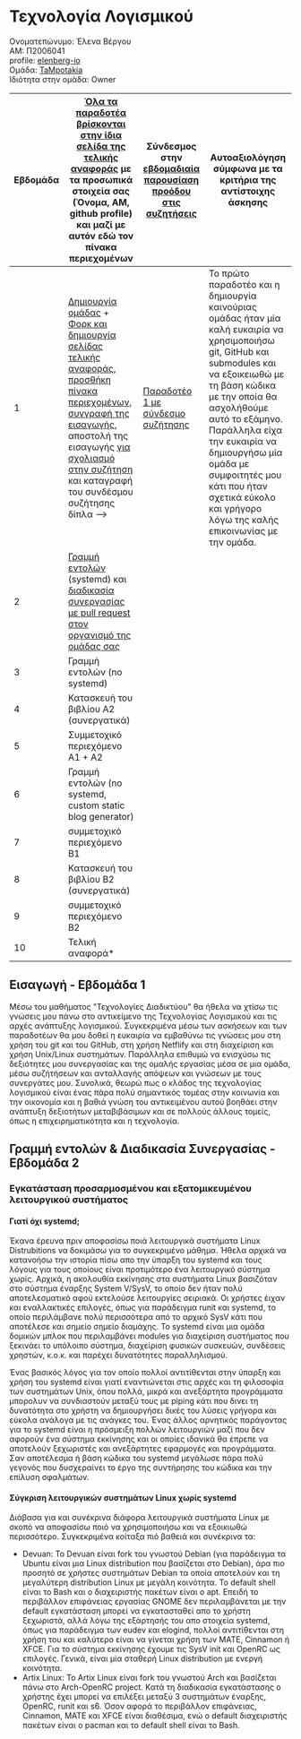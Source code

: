 # Τεχνολογία Λογισμικού 

Ονοματεπώνυμο: Έλενα Βέργου <br />
ΑΜ: Π2006041 <br />
profile: [elenberg-io](https://github.com/elenberg-io) <br />
Ομάδα: [TaMpotakia](https://github.com/TaMpotakia) <br />
Ιδιότητα στην ομάδα: Owner

| Εβδομάδα | [Όλα τα παραδοτέα βρίσκονται στην ίδια σελίδα της τελικής αναφοράς](https://epidrome.github.io/teaching/deliverables/) με τα προσωπικά στοιχεία σας (Όνομα, ΑΜ, github profile) και μαζί με αυτόν εδώ τον πίνακα περιεχομένων | Σύνδεσμος στην [εβδομαδιαία παρουσίαση προόδου στις συζητήσεις](https://github.com/courses-ionio/help/discussions/categories/show-and-tell) | Αυτοαξιολόγηση σύμφωνα με τα κριτήρια της αντίστοιχης άσκησης |
| --- | --- | --- | --- |
| 1 | [Δημιουργία ομάδας](https://epidrome.github.io/teaching/team/) + [Φορκ και δημιουργία σελίδας τελικής αναφοράς](https://epidrome.github.io/teaching/guide/), [προσθήκη πίνακα περιεχομένων](https://raw.githubusercontent.com/courses-ionio/sw/master/README.md), [συγγραφή της εισαγωγής](https://epidrome.github.io/teaching/intro/), αποστολή της εισαγωγής [για σχολιασμό στην συζήτηση](https://github.com/courses-ionio/sw/discussions/categories/show-and-tell) και καταγραφή του συνδέσμου συζήτησης δίπλα --> |[Παραδοτέο 1 με σύνδεσμο συζήτησης](https://github.com/courses-ionio/sw/discussions/1181)|Το πρώτο παραδοτέο και η δημιουργία καινούριας ομάδας ήταν μία καλή ευκαιρία να χρησιμοποιήσω git, GitHub και submodules και να εξοικειωθώ με τη βάση κώδικα με την οποία θα ασχολήθούμε αυτό το εξάμηνο. Παράλληλα είχα την ευκαιρία να δημιουργήσω μία ομάδα με συμφοιτητές μου κάτι που ήταν σχετικά εύκολο και γρήγορο λόγω της καλής επικοινωνίας με την ομάδα.|
| 2 | [Γραμμή εντολών](https://epidrome.github.io/teaching/cli) (systemd) και [διαδικασία συνεργασίας με pull request στον οργανισμό της ομάδας σας](https://epidrome.github.io/teaching/team) | | |
| 3 | Γραμμή εντολών (no systemd) | | |
| 4 | Κατασκευή του βιβλίου Α2 (συνεργατικά) | | |
| 5 | Συμμετοχικό περιεχόμενο A1 + A2 | | |
| 6 | Γραμμή εντολών (no systemd, custom static blog generator) | | |
| 7 | συμμετοχικό περιεχόμενο B1 | | |
| 8 | Κατασκευή του βιβλίου Β2 (συνεργατικά) | | |
| 9 | συμμετοχικό περιεχόμενο B2 | | |
| 10 | Τελική αναφορά* | | |

## Εισαγωγή - Εβδομάδα 1
Μέσω του μαθήματος "Τεχνολογίες Διαδικτύου" θα ήθελα να χτίσω τις γνώσεις μου πάνω στο αντικείμενο της Τεχνολογίας Λογισμικού και τις αρχές ανάπτυξης λογισμικού.  Συγκεκριμένα μέσω των ασκήσεων και των παραδοτέων θα μου δοθεί η ευκαιρία να εμβαθύνω τις γνώσεις μου στη χρήση του git και του GitHub, στη χρήση Netflify και στη διαχείριση και χρήση Unix/Linux συστημάτων. Παράλληλα επιθυμώ να ενισχύσω τις δεξιότητες μου συνεργασίας και της ομαλής εργασίας μέσα σε μια ομάδα, μέσω συζήτήσεων και ανταλλαγής απόψεων και γνώσεων με τους συνεργάτες μου. Συνολικά, θεωρώ πως ο κλάδος της τεχνολογίας λογισμικού είναι ένας πάρα πολύ σημαντικός τομέας στην κοινωνία και την οικονομία και η βαθιά γνώση του αντικειμένου αυτού βοηθάει στην ανάπτυξη δεξιοτήτων μεταβιβάσιμων και σε πολλούς άλλους τομείς, όπως η επιχειρηματικότητα και η τεχνολογία.

## Γραμμή εντολών & Διαδικασία Συνεργασίας - Εβδομάδα 2
### Εγκατάσταση προσαρμοσμένου και εξατομικευμένου λειτουργικού συστήματος
#### Γιατί όχι systemd;
Έκανα έρευνα πριν αποφασίσω ποιά λειτουργικά συστήματα Linux Distrubitions να δοκιμάσω για το συγκεκριμένο μάθημα. Ήθελα αρχικά να κατανοήσω την ιστορία πίσω απο την ύπαρξη του systemd και τους λόγους για τους οποίους είναι προτιμότερο ένα λειτουργικό σύστημα χωρίς. Αρχικά, η ακολουθία εκκίνησης στα συστήματα Linux βασιζόταν στο σύστημα έναρξης System V/SysV, το οποίο δεν ήταν πολύ αποτελεσματικό αφού εκτελούσε λειτουργίες σειριακά. Οι χρήστες έιχαν και εναλλακτικές επιλογές, όπως για παράδειγμα runit και systemd, το οποίο περιλάμβανε πολύ περισσότερα από το αρχικό SysV κάτι που αποτέλεσε και σημείο σημείο διαμάχης. Το systemd είναι μια ομάδα δομικών μπλοκ που περιλαμβάνει modules για διαχείριση συστήματος που ξεκινάει το υπόλοιπο σύστημα, διαχείριση φυσικών συσκευών, συνδέσεις χρηστών, κ.ο.κ. και παρέχει δυνατότητες παραλληλισμού.

Ένας βασικός λόγος για τον οποίο πολλοί αντιτίθενται στην ύπαρξη και χρήση του systemd είναι γιατί εναντιώνεται στις αρχές και τη φιλοσοφία των συστημάτων Unix, όπου πολλά, μικρά και ανεξάρτητα προγράμματα μπορολυν να συνδιαστούν μεταξύ τους με piping κάτι που δινει τη δυνατότητα στο χρήστη να δημιουργήσει δικές του λύσεις γρήγορα και εύκολα ανάλογα με τις ανάγκες του. Ένας άλλος αρνητικός παράγοντας για το systemd είναι η πρόσμειξη πολλών λειτουργιών μαζί που δεν αφορούν ένα σύστημα εκκίνησης και οι οποίες ιδανικά θα έπρεπε να αποτελούν ξεχωριστές και ανεξάρτητες εφαρμογές και προγράμματα. Σαν αποτέλεσμα ή βάση κώδικα του systemd μεγάλωσε πάρα πολύ γεγονός που δυσχεραίνει το έργο της συντήρησης του κώδικα και την επίλυση σφαλμάτων.

#### Σύγκριση λειτουργικών συστημάτων Linux χωρίς systemd
Διάβασα για και συνέκρινα διάφορα λειτουργικά συστήματα Linux με σκοπό να αποφασίσω ποιό να χρησιμοποιήσω και να εξοικιωθώ περισσότερο. Συγκεκριμένα κοίταξα πιό βαθειά και συνέκρινα τα:
- Devuan: Το Devuan είναι fork του γνωστού Debian (για παράδειγμα τα Ubuntu είναι μια Linux distribution που βασίζεται στο Debian), άρα πιο προσητό σε χρήστες συστημάτων Debian τα οποία αποτελούν και τη μεγαλύτερη distribution Linux με μεγάλη κοινότητα. Το default shell είναι το Bash και ο διαχειριστής πακέτων είναι ο apt. Επειδή το περιβάλλον επιφάνειας εργασίας GNOME δεν περιλαμβάνεται με την default εγκατάσταση μπορεί να εγκατασταθεί απο το χρήστη ξεχωριστά, αλλά λόγω της εξάρτησής του απο στοιχεία systemd, όπως για παράδειγμα των eudev και elogind, πολλοί αντιτίθενται στη χρήση του και καλύτερο είναι να γίνεται χρήση των MATE, Cinnamon ή XFCE. Για το σύστημα εκκίνησης έχουμε τις SysV init και OpenRC ως επιλογές. Γενικά, είναι μία σταθερή Linux distribution με ενεργή κοινότητα.
- Artix Linux: Το Artix Linux είναι fork του γνωστού Arch και βασίζεται πάνω στο Arch-OpenRC project. Κατά τη διαδικασία εγκατάστασης ο χρήστης έχει μπορεί να επιλέξει μεταξύ 3 συστημάτων έναρξης, OpenRC, runit και s6. Όσον αφορά το περιβάλλον επιφάνειας, Cinnamon, MATE και XFCE είναι διαθέσιμα, ενώ ο default διαχειριστής πακέτων είναι ο pacman και το default shell είναι το Bash.



